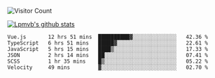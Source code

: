 ![Visitor Count](https://profile-counter.glitch.me/Lpmvb/count.svg)

[![Lpmvb's github stats](https://github-readme-stats.vercel.app/api?username=lpmvb&show_icons=true&title_color=fff&icon_color=79ff97&text_color=9f9f9f&bg_color=151515)](https://github.com/anuraghazra/github-readme-stats)

<!--
Here are some ideas to get you started:

- 🔭 I’m currently working on ...
- 🌱 I’m currently learning ...
- 👯 I’m looking to collaborate on ...
- 🤔 I’m looking for help with ...
- 💬 Ask me about ...
- 📫 How to reach me: ...
- 😄 Pronouns: ...
- ⚡ Fun fact: ...
-->

<!--START_SECTION:waka-->

```text
Vue.js       12 hrs 51 mins  ██████████▓░░░░░░░░░░░░░░   42.36 %
TypeScript   6 hrs 51 mins   █████▓░░░░░░░░░░░░░░░░░░░   22.61 %
JavaScript   5 hrs 15 mins   ████▒░░░░░░░░░░░░░░░░░░░░   17.33 %
JSON         2 hrs 14 mins   ██░░░░░░░░░░░░░░░░░░░░░░░   07.41 %
SCSS         1 hr 35 mins    █▒░░░░░░░░░░░░░░░░░░░░░░░   05.22 %
Velocity     49 mins         ▓░░░░░░░░░░░░░░░░░░░░░░░░   02.70 %
```

<!--END_SECTION:waka-->
